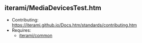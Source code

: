 iterami/MediaDevicesTest.htm
----------------------------

* Contributing: https://iterami.github.io/Docs.htm/standards/contributing.htm
* Requires:
  * [iterami/common](https://github.com/iterami/common)
